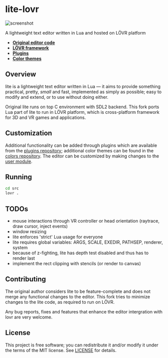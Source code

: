 # lite-lovr
![screenshot](https://user-images.githubusercontent.com/17770782/133811107-6859c842-939f-474b-90a2-c9e3ec6cdd4a.png)


A lightweight text editor written in Lua and hosted on LÖVR platform

* **[Original editor code](https://github.com/rxi/lite)**
* **[LÖVR framework](https://github.com/bjornbytes/lovr)**
* **[Plugins](https://github.com/rxi/lite-plugins)**
* **[Color themes](https://github.com/rxi/lite-colors)**

## Overview
lite is a lightweight text editor written in Lua — it aims to provide something practical, pretty, *small* and fast, implemented as simply as possible; easy to modify and extend, or to use without doing either.

Original lite runs on top C environment with SDL2 backend. This fork ports Lua part of lite to run in LÖVR platform, which is cross-platform
framework for 3D and VR games and applications.

## Customization
Additional functionality can be added through plugins which are available from the [plugins repository](https://github.com/rxi/lite-plugins); additional color themes can be found in the [colors repository](https://github.com/rxi/lite-colors).
The editor can be customized by making changes to the [user module](data/user/init.lua).

## Running

```sh
cd src
lovr .
```

## TODOs

* mouse interactions through VR controller or head orientation (raytrace, draw cursor, inject events)
* window resizing
* lite enforces 'strict' Lua usage for everyone
* lite requires global variables: ARGS, SCALE, EXEDIR, PATHSEP, renderer, system
* because of z-fighting, lite has depth test disabled and thus has to render last
* implement the rect clipping with stencils (or render to canvas)

## Contributing
The original author considers lite to be feature-complete and does not merge any functional changes to the editor. This fork tries to minimize changes to the lite code, as required to run on LÖVR.

Any bug reports, fixes and features that enhance the editor intergration with lovr are very welcome.

## License
This project is free software; you can redistribute it and/or modify it under the terms of the MIT license. See [LICENSE](LICENSE) for details.
